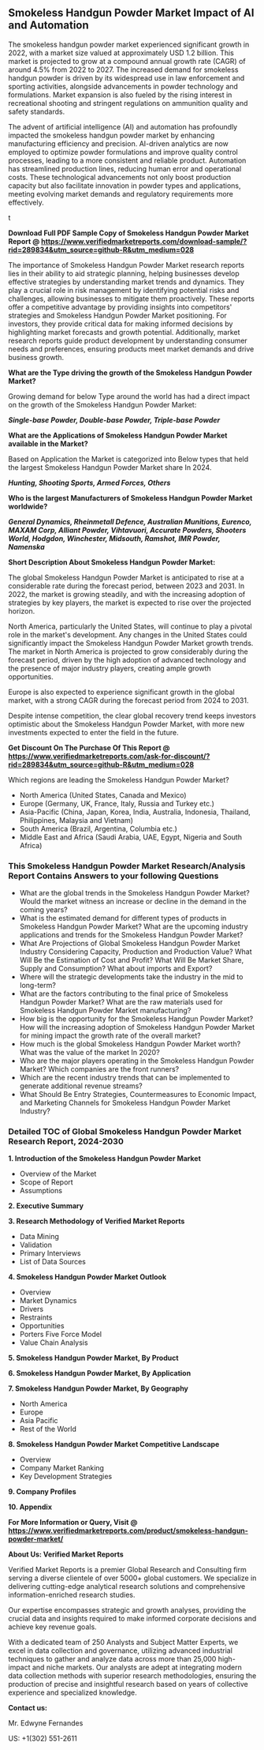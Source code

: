 <h2>Smokeless Handgun Powder Market Impact of AI and Automation</h2><p>The smokeless handgun powder market experienced significant growth in 2022, with a market size valued at approximately USD 1.2 billion. This market is projected to grow at a compound annual growth rate (CAGR) of around 4.5% from 2022 to 2027. The increased demand for smokeless handgun powder is driven by its widespread use in law enforcement and sporting activities, alongside advancements in powder technology and formulations. Market expansion is also fueled by the rising interest in recreational shooting and stringent regulations on ammunition quality and safety standards.</p><p>The advent of artificial intelligence (AI) and automation has profoundly impacted the smokeless handgun powder market by enhancing manufacturing efficiency and precision. AI-driven analytics are now employed to optimize powder formulations and improve quality control processes, leading to a more consistent and reliable product. Automation has streamlined production lines, reducing human error and operational costs. These technological advancements not only boost production capacity but also facilitate innovation in powder types and applications, meeting evolving market demands and regulatory requirements more effectively.</p>t</p><p id="" class=""><strong>Download Full PDF Sample Copy of Smokeless Handgun Powder Market Report @ <a href="https://www.verifiedmarketreports.com/download-sample/?rid=289834&utm_source=github-R&utm_medium=028" target="_blank">https://www.verifiedmarketreports.com/download-sample/?rid=289834&utm_source=github-R&utm_medium=028</a></strong></p><p>The importance of&nbsp;Smokeless Handgun Powder Market research reports lies in their ability to aid strategic planning, helping businesses develop effective strategies by understanding market trends and dynamics. They play a crucial role in risk management by identifying potential risks and challenges, allowing businesses to mitigate them proactively. These reports offer a competitive advantage by providing insights into competitors' strategies and Smokeless Handgun Powder Market positioning. For investors, they provide critical data for making informed decisions by highlighting market forecasts and growth potential. Additionally, market research reports guide product development by understanding consumer needs and preferences, ensuring products meet market demands and drive business growth.</p><p><strong>What are the&nbsp;Type driving the growth of the Smokeless Handgun Powder Market?</strong></p><p id="" class="">Growing demand for below Type around the world has had a direct impact on the growth of the Smokeless Handgun Powder Market:</p><em><strong>Single-base Powder, Double-base Powder, Triple-base Powder</strong></em></p><strong>What are the&nbsp;Applications&nbsp;of Smokeless Handgun Powder Market available in the Market?</strong></p><p id="" class="">Based on Application the Market is categorized into Below types that held the largest Smokeless Handgun Powder Market share In 2024.</p><em><strong>Hunting, Shooting Sports, Armed Forces, Others</strong></em></p><strong>Who is the largest Manufacturers of Smokeless Handgun Powder Market worldwide?</strong></p><p><em><strong>General Dynamics, Rheinmetall Defence, Australian Munitions, Eurenco, MAXAM Corp, Alliant Powder, Vihtavuori, Accurate Powders, Shooters World, Hodgdon, Winchester, Midsouth, Ramshot, IMR Powder, Namenska</strong></em></p><p id="" class=""><strong>Short Description About Smokeless Handgun Powder Market:</strong></p><p>The global Smokeless Handgun Powder Market is anticipated to rise at a considerable rate during the forecast period, between 2023 and 2031. In 2022, the market is growing steadily, and with the increasing adoption of strategies by key players, the market is expected to rise over the projected horizon.</p><p>North America, particularly the United States, will continue to play a pivotal role in the market's development. Any changes in the United States could significantly impact the Smokeless Handgun Powder Market growth trends. The market in North America is projected to grow considerably during the forecast period, driven by the high adoption of advanced technology and the presence of major industry players, creating ample growth opportunities.</p><p>Europe is also expected to experience significant growth in the global market, with a strong CAGR during the forecast period from 2024 to 2031.</p><p>Despite intense competition, the clear global recovery trend keeps investors optimistic about the Smokeless Handgun Powder Market, with more new investments expected to enter the field in the future.</p><p id="" class=""><strong>Get Discount On The Purchase Of This Report @ <a href="https://www.verifiedmarketreports.com/ask-for-discount/?rid=289834&utm_source=github-R&utm_medium=028" target="_blank">https://www.verifiedmarketreports.com/ask-for-discount/?rid=289834&utm_source=github-R&utm_medium=028</a></strong></p>Which regions are leading the Smokeless Handgun Powder Market?</p><ul><li>North America (United States, Canada and Mexico)</li><li>Europe (Germany, UK, France, Italy, Russia and Turkey etc.)</li><li>Asia-Pacific (China, Japan, Korea, India, Australia, Indonesia, Thailand, Philippines, Malaysia and Vietnam)</li><li>South America (Brazil, Argentina, Columbia etc.)</li><li>Middle East and Africa (Saudi Arabia, UAE, Egypt, Nigeria and South Africa)</li></ul><h3 id="" class="">This Smokeless Handgun Powder Market Research/Analysis Report Contains Answers to your following Questions</h3><ul><li>What are the global trends in the Smokeless Handgun Powder Market? Would the market witness an increase or decline in the demand in the coming years?</li><li>What is the estimated demand for different types of products in Smokeless Handgun Powder Market? What are the upcoming industry applications and trends for the Smokeless Handgun Powder Market?</li><li>What Are Projections of Global Smokeless Handgun Powder Market Industry Considering Capacity, Production and Production Value? What Will Be the Estimation of Cost and Profit? What Will Be Market Share, Supply and Consumption? What about imports and Export?</li><li>Where will the strategic developments take the industry in the mid to long-term?</li><li>What are the factors contributing to the final price of Smokeless Handgun Powder Market? What are the raw materials used for Smokeless Handgun Powder Market manufacturing?</li><li>How big is the opportunity for the Smokeless Handgun Powder Market? How will the increasing adoption of Smokeless Handgun Powder Market for mining impact the growth rate of the overall market?</li><li>How much is the global Smokeless Handgun Powder Market worth? What was the value of the market In 2020?</li><li>Who are the major players operating in the Smokeless Handgun Powder Market? Which companies are the front runners?</li><li>Which are the recent industry trends that can be implemented to generate additional revenue streams?</li><li>What Should Be Entry Strategies, Countermeasures to Economic Impact, and Marketing Channels for Smokeless Handgun Powder Market Industry?</li></ul><h3 id="" class="">Detailed TOC of Global Smokeless Handgun Powder Market Research Report, 2024-2030</h3><p id="" class=""><strong>1. Introduction of the Smokeless Handgun Powder Market</strong></p><ul><li>Overview of the Market</li><li>Scope of Report</li><li>Assumptions</li></ul><p id="" class=""><strong>2. Executive Summary</strong></p><p id="" class=""><strong>3. Research Methodology of Verified Market Reports</strong></p><ul><li>Data Mining</li><li>Validation</li><li>Primary Interviews</li><li>List of Data Sources</li></ul><p id="" class=""><strong>4. Smokeless Handgun Powder Market Outlook</strong></p><ul><li>Overview</li><li>Market Dynamics</li><li>Drivers</li><li>Restraints</li><li>Opportunities</li><li>Porters Five Force Model</li><li>Value Chain Analysis</li></ul><p id="" class=""><strong>5. Smokeless Handgun Powder Market, By Product</strong></p><p id="" class=""><strong>6. Smokeless Handgun Powder Market, By Application</strong></p><p id="" class=""><strong>7. Smokeless Handgun Powder Market, By Geography</strong></p><ul><li>North America</li><li>Europe</li><li>Asia Pacific</li><li>Rest of the World</li></ul><p id="" class=""><strong>8. Smokeless Handgun Powder Market Competitive Landscape</strong></p><ul><li>Overview</li><li>Company Market Ranking</li><li>Key Development Strategies</li></ul><p id="" class=""><strong>9. Company Profiles</strong></p><p id="" class=""><strong>10. Appendix</strong></p><p id="" class=""><strong>For More Information or Query, Visit @ <a href="https://www.verifiedmarketreports.com/product/smokeless-handgun-powder-market/" target="_blank">https://www.verifiedmarketreports.com/product/smokeless-handgun-powder-market/</a></strong></p><p id="" class=""><strong>About Us: Verified Market Reports</strong></p><p id="" class="">Verified Market Reports is a premier Global Research and Consulting firm serving a diverse clientele of over 5000+ global customers. We specialize in delivering cutting-edge analytical research solutions and comprehensive information-enriched research studies.</p><p id="" class="">Our expertise encompasses strategic and growth analyses, providing the crucial data and insights required to make informed corporate decisions and achieve key revenue goals.</p><p id="" class="">With a dedicated team of 250 Analysts and Subject Matter Experts, we excel in data collection and governance, utilizing advanced industrial techniques to gather and analyze data across more than 25,000 high-impact and niche markets. Our analysts are adept at integrating modern data collection methods with superior research methodologies, ensuring the production of precise and insightful research based on years of collective experience and specialized knowledge.</p><p id="" class=""><strong>Contact us:</strong></p><p id="" class="">Mr. Edwyne Fernandes</p><p id="" class="">US: +1(302) 551-2611</p>